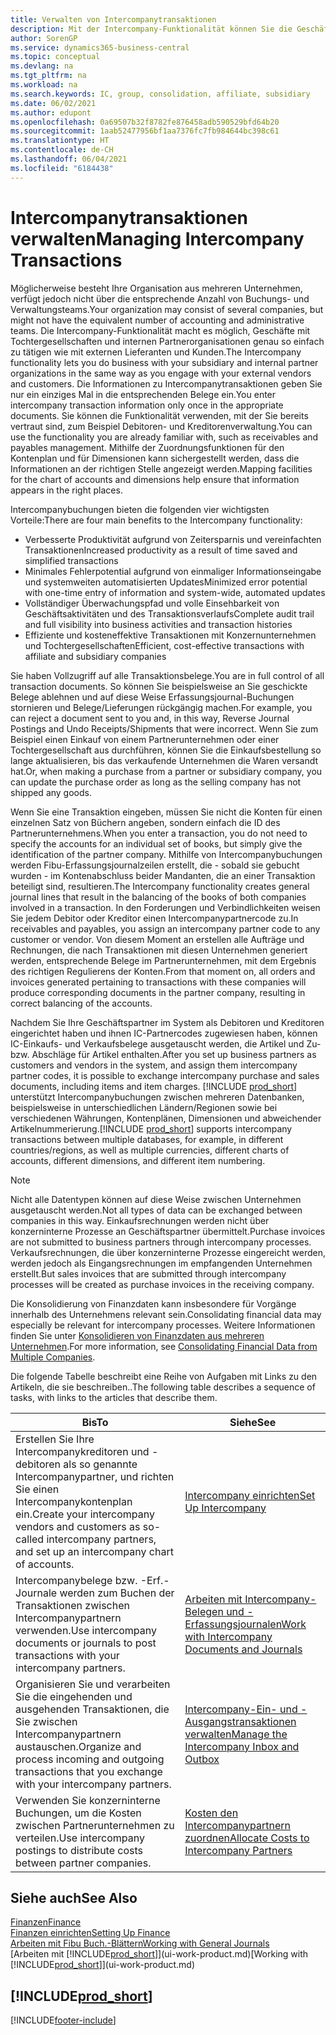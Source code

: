 ```yaml
---
title: Verwalten von Intercompanytransaktionen
description: Mit der Intercompany-Funktionalität können Sie die Geschäftsvorgänge und - transaktionen zwischen Unternehmen innerhalb derselben Organisation vereinfachen.
author: SorenGP
ms.service: dynamics365-business-central
ms.topic: conceptual
ms.devlang: na
ms.tgt_pltfrm: na
ms.workload: na
ms.search.keywords: IC, group, consolidation, affiliate, subsidiary
ms.date: 06/02/2021
ms.author: edupont
ms.openlocfilehash: 0a69507b32f8782fe876458adb590529bfd64b20
ms.sourcegitcommit: 1aab52477956bf1aa7376fc7fb984644bc398c61
ms.translationtype: HT
ms.contentlocale: de-CH
ms.lasthandoff: 06/04/2021
ms.locfileid: "6184438"
---
```

# <a name="managing-intercompany-transactions"></a><span data-ttu-id="d9608-103">Intercompanytransaktionen verwalten</span><span class="sxs-lookup"><span data-stu-id="d9608-103">Managing Intercompany Transactions</span></span>

<span data-ttu-id="d9608-104">Möglicherweise besteht Ihre Organisation aus mehreren Unternehmen, verfügt jedoch nicht über die entsprechende Anzahl von Buchungs- und Verwaltungsteams.</span><span class="sxs-lookup"><span data-stu-id="d9608-104">Your organization may consist of several companies, but might not have the equivalent number of accounting and administrative teams.</span></span> <span data-ttu-id="d9608-105">Die Intercompany-Funktionalität macht es möglich, Geschäfte mit Tochtergesellschaften und internen Partnerorganisationen genau so einfach zu tätigen wie mit externen Lieferanten und Kunden.</span><span class="sxs-lookup"><span data-stu-id="d9608-105">The Intercompany functionality lets you do business with your subsidiary and internal partner organizations in the same way as you engage with your external vendors and customers.</span></span> <span data-ttu-id="d9608-106">Die Informationen zu Intercompanytransaktionen geben Sie nur ein einziges Mal in die entsprechenden Belege ein.</span><span class="sxs-lookup"><span data-stu-id="d9608-106">You enter intercompany transaction information only once in the appropriate documents.</span></span> <span data-ttu-id="d9608-107">Sie können die Funktionalität verwenden, mit der Sie bereits vertraut sind, zum Beispiel Debitoren- und Kreditorenverwaltung.</span><span class="sxs-lookup"><span data-stu-id="d9608-107">You can use the functionality you are already familiar with, such as receivables and payables management.</span></span> <span data-ttu-id="d9608-108">Mithilfe der Zuordnungsfunktionen für den Kontenplan und für Dimensionen kann sichergestellt werden, dass die Informationen an der richtigen Stelle angezeigt werden.</span><span class="sxs-lookup"><span data-stu-id="d9608-108">Mapping facilities for the chart of accounts and dimensions help ensure that information appears in the right places.</span></span>  

<span data-ttu-id="d9608-109">Intercompanybuchungen bieten die folgenden vier wichtigsten Vorteile:</span><span class="sxs-lookup"><span data-stu-id="d9608-109">There are four main benefits to the Intercompany functionality:</span></span>  

- <span data-ttu-id="d9608-110">Verbesserte Produktivität aufgrund von Zeitersparnis und vereinfachten Transaktionen</span><span class="sxs-lookup"><span data-stu-id="d9608-110">Increased productivity as a result of time saved and simplified transactions</span></span>  
- <span data-ttu-id="d9608-111">Minimales Fehlerpotential aufgrund von einmaliger Informationseingabe und systemweiten automatisierten Updates</span><span class="sxs-lookup"><span data-stu-id="d9608-111">Minimized error potential with one-time entry of information and system-wide, automated updates</span></span>  
- <span data-ttu-id="d9608-112">Vollständiger Überwachungspfad und volle Einsehbarkeit von Geschäftsaktivitäten und des Transaktionsverlaufs</span><span class="sxs-lookup"><span data-stu-id="d9608-112">Complete audit trail and full visibility into business activities and transaction histories</span></span>  
- <span data-ttu-id="d9608-113">Effiziente und kosteneffektive Transaktionen mit Konzernunternehmen und Tochtergesellschaften</span><span class="sxs-lookup"><span data-stu-id="d9608-113">Efficient, cost-effective transactions with affiliate and subsidiary companies</span></span>  

<span data-ttu-id="d9608-114">Sie haben Vollzugriff auf alle Transaktionsbelege.</span><span class="sxs-lookup"><span data-stu-id="d9608-114">You are in full control of all transaction documents.</span></span> <span data-ttu-id="d9608-115">So können Sie beispielsweise an Sie geschickte Belege ablehnen und auf diese Weise Erfassungsjournal-Buchungen stornieren und Belege/Lieferungen rückgängig machen.</span><span class="sxs-lookup"><span data-stu-id="d9608-115">For example, you can reject a document sent to you and, in this way, Reverse Journal Postings and Undo Receipts/Shipments that were incorrect.</span></span> <span data-ttu-id="d9608-116">Wenn Sie zum Beispiel einen Einkauf von einem Partnerunternehmen oder einer Tochtergesellschaft aus durchführen, können Sie die Einkaufsbestellung so lange aktualisieren, bis das verkaufende Unternehmen die Waren versandt hat.</span><span class="sxs-lookup"><span data-stu-id="d9608-116">Or, when making a purchase from a partner or subsidiary company, you can update the purchase order as long as the selling company has not shipped any goods.</span></span>  

<span data-ttu-id="d9608-117">Wenn Sie eine Transaktion eingeben, müssen Sie nicht die Konten für einen einzelnen Satz von Büchern angeben, sondern einfach die ID des Partnerunternehmens.</span><span class="sxs-lookup"><span data-stu-id="d9608-117">When you enter a transaction, you do not need to specify the accounts for an individual set of books, but simply give the identification of the partner company.</span></span> <span data-ttu-id="d9608-118">Mithilfe von Intercompanybuchungen werden Fibu-Erfassungsjournalzeilen erstellt, die - sobald sie gebucht wurden - im Kontenabschluss beider Mandanten, die an einer Transaktion beteiligt sind, resultieren.</span><span class="sxs-lookup"><span data-stu-id="d9608-118">The Intercompany functionality creates general journal lines that result in the balancing of the books of both companies involved in a transaction.</span></span> <span data-ttu-id="d9608-119">In den Forderungen und Verbindlichkeiten weisen Sie jedem Debitor oder Kreditor einen Intercompanypartnercode zu.</span><span class="sxs-lookup"><span data-stu-id="d9608-119">In receivables and payables, you assign an intercompany partner code to any customer or vendor.</span></span> <span data-ttu-id="d9608-120">Von diesem Moment an erstellen alle Aufträge und Rechnungen, die nach Transaktionen mit diesen Unternehmen generiert werden, entsprechende Belege im Partnerunternehmen, mit dem Ergebnis des richtigen Regulierens der Konten.</span><span class="sxs-lookup"><span data-stu-id="d9608-120">From that moment on, all orders and invoices generated pertaining to transactions with these companies will produce corresponding documents in the partner company, resulting in correct balancing of the accounts.</span></span>  

<span data-ttu-id="d9608-121">Nachdem Sie Ihre Geschäftspartner im System als Debitoren und Kreditoren eingerichtet haben und ihnen IC-Partnercodes zugewiesen haben, können IC-Einkaufs- und Verkaufsbelege ausgetauscht werden, die Artikel und Zu- bzw. Abschläge für Artikel enthalten.</span><span class="sxs-lookup"><span data-stu-id="d9608-121">After you set up business partners as customers and vendors in the system, and assign them intercompany partner codes, it is possible to exchange intercompany purchase and sales documents, including items and item charges.</span></span> <span data-ttu-id="d9608-122">[!INCLUDE [prod_short](includes/prod_short.md)] unterstützt Intercompanybuchungen zwischen mehreren Datenbanken, beispielsweise in unterschiedlichen Ländern/Regionen sowie bei verschiedenen Währungen, Kontenplänen, Dimensionen und abweichender Artikelnummerierung.</span><span class="sxs-lookup"><span data-stu-id="d9608-122">[!INCLUDE [prod_short](includes/prod_short.md)] supports intercompany transactions between multiple databases, for example, in different countries/regions, as well as multiple currencies, different charts of accounts, different dimensions, and different item numbering.</span></span>  

> [!NOTE]
> <span data-ttu-id="d9608-123">Nicht alle Datentypen können auf diese Weise zwischen Unternehmen ausgetauscht werden.</span><span class="sxs-lookup"><span data-stu-id="d9608-123">Not all types of data can be exchanged between companies in this way.</span></span> <span data-ttu-id="d9608-124">Einkaufsrechnungen werden nicht über konzerninterne Prozesse an Geschäftspartner übermittelt.</span><span class="sxs-lookup"><span data-stu-id="d9608-124">Purchase invoices are not submitted to business partners through intercompany processes.</span></span> <span data-ttu-id="d9608-125">Verkaufsrechnungen, die über konzerninterne Prozesse eingereicht werden, werden jedoch als Eingangsrechnungen im empfangenden Unternehmen erstellt.</span><span class="sxs-lookup"><span data-stu-id="d9608-125">But sales invoices that are submitted through intercompany processes will be created as purchase invoices in the receiving company.</span></span>

<span data-ttu-id="d9608-126">Die Konsolidierung von Finanzdaten kann insbesondere für Vorgänge innerhalb des Unternehmens relevant sein.</span><span class="sxs-lookup"><span data-stu-id="d9608-126">Consolidating financial data may especially be relevant for intercompany processes.</span></span> <span data-ttu-id="d9608-127">Weitere Informationen finden Sie unter [Konsolidieren von Finanzdaten aus mehreren Unternehmen](finance-consolidated-company-reporting.md).</span><span class="sxs-lookup"><span data-stu-id="d9608-127">For more information, see [Consolidating Financial Data from Multiple Companies](finance-consolidated-company-reporting.md).</span></span>

<span data-ttu-id="d9608-128">Die folgende Tabelle beschreibt eine Reihe von Aufgaben mit Links zu den Artikeln, die sie beschreiben..</span><span class="sxs-lookup"><span data-stu-id="d9608-128">The following table describes a sequence of tasks, with links to the articles that describe them.</span></span>

|<span data-ttu-id="d9608-129">Bis</span><span class="sxs-lookup"><span data-stu-id="d9608-129">To</span></span> |<span data-ttu-id="d9608-130">Siehe</span><span class="sxs-lookup"><span data-stu-id="d9608-130">See</span></span>|
|---|---|
|<span data-ttu-id="d9608-131">Erstellen Sie Ihre Intercompanykreditoren und -debitoren als so genannte Intercompanypartner, und richten Sie einen Intercompanykontenplan ein.</span><span class="sxs-lookup"><span data-stu-id="d9608-131">Create your intercompany vendors and customers as so-called intercompany partners, and set up an intercompany chart of accounts.</span></span>|[<span data-ttu-id="d9608-132">Intercompany einrichten</span><span class="sxs-lookup"><span data-stu-id="d9608-132">Set Up Intercompany</span></span>](intercompany-how-setup.md)|
|<span data-ttu-id="d9608-133">Intercompanybelege bzw. -Erf.-Journale werden zum Buchen der Transaktionen zwischen Intercompanypartnern verwenden.</span><span class="sxs-lookup"><span data-stu-id="d9608-133">Use intercompany documents or journals to post transactions with your intercompany partners.</span></span>|[<span data-ttu-id="d9608-134">Arbeiten mit Intercompany-Belegen und -Erfassungsjournalen</span><span class="sxs-lookup"><span data-stu-id="d9608-134">Work with Intercompany Documents and Journals</span></span>](intercompany-how-work-documents-journals.md)|
|<span data-ttu-id="d9608-135">Organisieren Sie und verarbeiten Sie die eingehenden und ausgehenden Transaktionen, die Sie zwischen Intercompanypartnern austauschen.</span><span class="sxs-lookup"><span data-stu-id="d9608-135">Organize and process incoming and outgoing transactions that you exchange with your intercompany partners.</span></span>|[<span data-ttu-id="d9608-136">Intercompany-Ein- und -Ausgangstransaktionen verwalten</span><span class="sxs-lookup"><span data-stu-id="d9608-136">Manage the Intercompany Inbox and Outbox</span></span>](intercompany-how-manage-intercompany-inbox.md)|
|<span data-ttu-id="d9608-137">Verwenden Sie konzerninterne Buchungen, um die Kosten zwischen Partnerunternehmen zu verteilen.</span><span class="sxs-lookup"><span data-stu-id="d9608-137">Use intercompany postings to distribute costs between partner companies.</span></span>|[<span data-ttu-id="d9608-138">Kosten den Intercompanypartnern zuordnen</span><span class="sxs-lookup"><span data-stu-id="d9608-138">Allocate Costs to Intercompany Partners</span></span>](intercompany-allocate-costs.md)|

## <a name="see-also"></a><span data-ttu-id="d9608-139">Siehe auch</span><span class="sxs-lookup"><span data-stu-id="d9608-139">See Also</span></span>

[<span data-ttu-id="d9608-140">Finanzen</span><span class="sxs-lookup"><span data-stu-id="d9608-140">Finance</span></span>](finance.md)  
[<span data-ttu-id="d9608-141">Finanzen einrichten</span><span class="sxs-lookup"><span data-stu-id="d9608-141">Setting Up Finance</span></span>](finance-setup-finance.md)  
[<span data-ttu-id="d9608-142">Arbeiten mit Fibu Buch.-Blättern</span><span class="sxs-lookup"><span data-stu-id="d9608-142">Working with General Journals</span></span>](ui-work-general-journals.md)  
<span data-ttu-id="d9608-143">[Arbeiten mit [!INCLUDE[prod_short](includes/prod_short.md)]](ui-work-product.md)</span><span class="sxs-lookup"><span data-stu-id="d9608-143">[Working with [!INCLUDE[prod_short](includes/prod_short.md)]](ui-work-product.md)</span></span>

## [!INCLUDE[prod_short](includes/free_trial_md.md)]  


[!INCLUDE[footer-include](includes/footer-banner.md)]